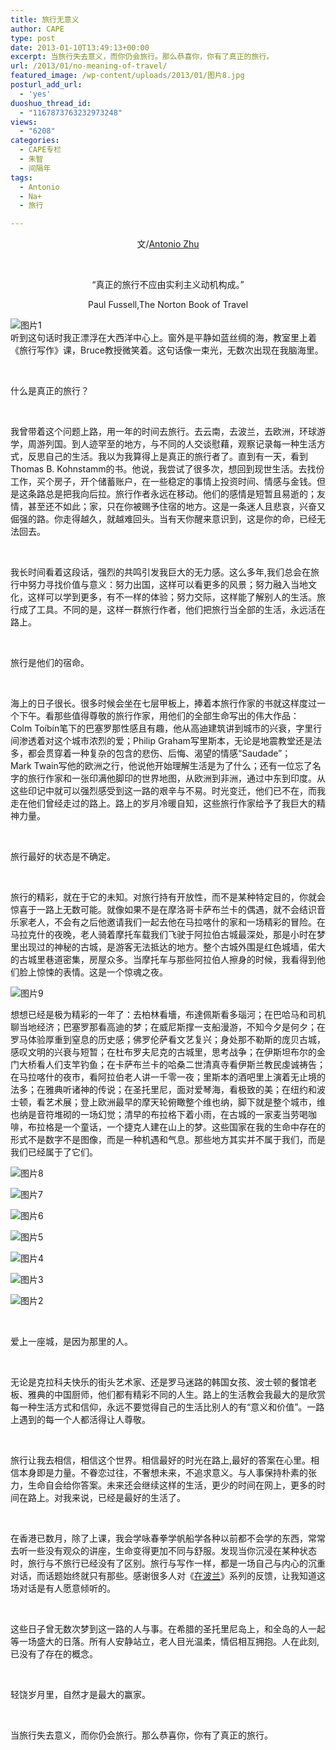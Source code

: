 ```yaml
---
title: 旅行无意义
author: CAPE
type: post
date: 2013-01-10T13:49:13+00:00
excerpt: 当旅行失去意义，而你仍会旅行。那么恭喜你，你有了真正的旅行。
url: /2013/01/no-meaning-of-travel/
featured_image: /wp-content/uploads/2013/01/图片8.jpg
posturl_add_url:
  - 'yes'
duoshuo_thread_id:
  - "1167873763232973248"
views:
  - "6208"
categories:
  - CAPE专栏
  - 朱智
  - 间隔年
tags:
  - Antonio
  - Na+
  - 旅行

---
```

<div>
  <p style="text-align: center;">
    文/<a href="http://weibo.com/antoniozhu" target="_blank">Antonio Zhu</a>
  </p>
  
  <p>
    &nbsp;
  </p>
  
  <p style="text-align: center;">
    “真正的旅行不应由实利主义动机构成。”
  </p>
  
  <p style="text-align: center;">
    Paul Fussell,The Norton Book of Travel
  </p>
  
  <p>
    <img alt="图片1" src="http://pic.yupoo.com/chenluaihr_v/CywGFrgq/medium.jpg" /><br /> 听到这句话时我正漂浮在大西洋中心上。窗外是平静如蓝丝绸的海，教室里上着《旅行写作》课，Bruce教授微笑着。这句话像一束光，无数次出现在我脑海里。
  </p>
  
  <p>
    &nbsp;
  </p>
  
  <p>
    什么是真正的旅行？
  </p>
  
  <p>
    &nbsp;
  </p>
  
  <p>
    我曾带着这个问题上路，用一年的时间去旅行。去云南，去波兰，去欧洲，环球游学，周游列国。到人迹罕至的地方，与不同的人交谈慰藉，观察记录每一种生活方式，反思自己的生活。我以为我算得上是真正的旅行者了。直到有一天，看到Thomas B. Kohnstamm的书。他说，我尝试了很多次，想回到现世生活。去找份工作，买个房子，开个储蓄账户，在一些稳定的事情上投资时间、情感与金钱。但是这条路总是把我向后拉。旅行作者永远在移动。他们的感情是短暂且易逝的；友情，甚至还不如此；家，只在你被赐予住宿的地方。这是一条迷人且悲哀，兴奋又倔强的路。你走得越久，就越难回头。当有天你醒来意识到，这是你的命，已经无法回去。
  </p>
  
  <p>
    &nbsp;
  </p>
  
  <p>
    我长时间看着这段话，强烈的共鸣引发我巨大的无力感。这么多年,我们总会在旅行中努力寻找价值与意义：努力出国，这样可以看更多的风景；努力融入当地文化，这样可以学到更多，有不一样的体验；努力交际，这样能了解别人的生活。旅行成了工具。不同的是，这样一群旅行作者，他们把旅行当全部的生活，永远活在路上。
  </p>
  
  <p>
    &nbsp;
  </p>
  
  <p>
    旅行是他们的宿命。
  </p>
  
  <p>
    &nbsp;
  </p>
  
  <p>
    海上的日子很长。很多时候会坐在七层甲板上，捧着本旅行作家的书就这样度过一个下午。看那些值得尊敬的旅行作家，用他们的全部生命写出的伟大作品：Colm Toíbín笔下的巴塞罗那性感且有趣，他从高迪建筑讲到城市的兴衰，字里行间渗透着对这个城市浓烈的爱；Philip Graham写里斯本，无论是地震教堂还是法多，都会贯穿着一种复杂的包含的悲伤、后悔、渴望的情感“Saudade”；Mark Twain写他的欧洲之行，他说他开始理解生活是为了什么；还有一位忘了名字的旅行作家和一张印满他脚印的世界地图，从欧洲到非洲，通过中东到印度。从这些印记中就可以强烈感受到这一路的艰辛与不易。时光变迁，他们已不在，而我走在他们曾经走过的路上。路上的岁月冷暖自知，这些旅行作家给予了我巨大的精神力量。
  </p>
  
  <p>
    &nbsp;
  </p>
  
  <p>
    旅行最好的状态是不确定。
  </p>
  
  <p>
    &nbsp;
  </p>
  
  <p>
    旅行的精彩，就在于它的未知。对旅行持有开放性，而不是某种特定目的，你就会惊喜于一路上无数可能。就像如果不是在摩洛哥卡萨布兰卡的偶遇，就不会结识音乐家老人，不会有之后他邀请我们一起去他在马拉喀什的家和一场精彩的冒险。在马拉克什的夜晚，老人骑着摩托车载我们飞驶于阿拉伯古城最深处，那是小时在梦里出现过的神秘的古城，是游客无法抵达的地方。整个古城外围是红色城墙，偌大的古城里巷道密集，房屋众多。当摩托车与那些阿拉伯人擦身的时候，我看得到他们脸上惊悚的表情。这是一个惊魂之夜。
  </p>
  
  <p>
    <img alt="图片9" src="http://pic.yupoo.com/chenluaihr_v/CywGZtlP/medium.jpg" />
  </p>
  
  <p>
    想想已经是极为精彩的一年了：去柏林看墻，布達佩斯看多瑙河；在巴哈马和司机聊当地经济；巴塞罗那看高迪的梦；在威尼斯撑一支船漫游，不知今夕是何夕；在罗马体验厚重到窒息的历史感；佛罗伦萨看文艺复兴；身处那不勒斯的庞贝古城，感叹文明的兴衰与短暂；在杜布罗夫尼克的古城里，思考战争；在伊斯坦布尔的金门大桥看人们支竿钓鱼；在卡萨布兰卡的哈桑二世清真寺看伊斯兰教民虔诚祷告；在马拉喀什的夜市，看阿拉伯老人讲一千零一夜；里斯本的酒吧里上演着无止境的法多；在雅典听诸神的传说；在圣托里尼，面对爱琴海，看极致的美；在纽约和波士顿，看艺术展；登上欧洲最早的摩天轮俯瞰整个维也纳，脚下就是整个城市，维也纳是音符堆砌的一场幻觉；清早的布拉格下着小雨，在古城的一家麦当劳喝咖啡，布拉格是一个童话，一个捷克人建在山上的梦。这些国家在我的生命中存在的形式不是数字不是图像，而是一种机遇和气息。那些地方其实并不属于我们，而是我们已经属于了它们。
  </p>
  
  <p>
    <img alt="图片8" src="http://pic.yupoo.com/chenluaihr_v/CywGY39I/medium.jpg" />
  </p>
  
  <p>
    <img alt="图片7" src="http://pic.yupoo.com/chenluaihr_v/CywGWjtQ/medium.jpg" />
  </p>
  
  <p>
    <img alt="图片6" src="http://pic.yupoo.com/chenluaihr_v/CywGTWpz/medium.jpg" />
  </p>
  
  <p>
    <img alt="图片5" src="http://pic.yupoo.com/chenluaihr_v/CywGO7Re/medium.jpg" />
  </p>
  
  <p>
    <img alt="图片4" src="http://pic.yupoo.com/chenluaihr_v/CywGMNzI/medium.jpg" />
  </p>
  
  <p>
    <img alt="图片3" src="http://pic.yupoo.com/chenluaihr_v/CywGKt0R/medium.jpg" />
  </p>
  
  <p>
    <img alt="图片2" src="http://pic.yupoo.com/chenluaihr_v/CywGI7Pu/medium.jpg" />
  </p>
  
  <p>
    &nbsp;
  </p>
  
  <p>
    爱上一座城，是因为那里的人。
  </p>
  
  <p>
    &nbsp;
  </p>
  
  <p>
    无论是克拉科夫快乐的街头艺术家、还是罗马迷路的韩国女孩、波士顿的餐馆老板、雅典的中国厨师，他们都有精彩不同的人生。路上的生活教会我最大的是欣赏每一种生活方式和信仰，永远不要觉得自己的生活比别人的有“意义和价值”。一路上遇到的每一个人都活得让人尊敬。
  </p>
  
  <p>
    &nbsp;
  </p>
  
  <p>
    旅行让我去相信，相信这个世界。相信最好的时光在路上,最好的答案在心里。相信本身即是力量。不眷恋过往，不奢想未来，不追求意义。与人事保持朴素的张力，生命自会给你答案。未来还会继续这样的生活，更少的时间在网上，更多的时间在路上。对我来说，已经是最好的生活了。
  </p>
  
  <p>
    &nbsp;
  </p>
  
  <p>
    在香港已数月，除了上课，我会学咏春拳学帆船学各种以前都不会学的东西，常常去听一些没有观众的讲座，生命变得更加不同与舒服。发现当你沉浸在某种状态时，旅行与不旅行已经没有了区别。旅行与写作一样，都是一场自己与内心的沉重对话，而话题始终就只有那些。感谢很多人对《<a href="http://www.hicape.com/category/column/antonio/" target="_blank">在波兰</a>》系列的反馈，让我知道这场对话是有人愿意倾听的。
  </p>
  
  <p>
    &nbsp;
  </p>
  
  <p>
    这些日子曾无数次梦到这一路的人与事。在希腊的圣托里尼岛上，和全岛的人一起等一场盛大的日落。所有人安静站立，老人目光温柔，情侣相互拥抱。人在此刻,已没有了存在的概念。
  </p>
  
  <p>
    &nbsp;
  </p>
  
  <p>
    轻饶岁月里，自然才是最大的赢家。
  </p>
  
  <p>
    &nbsp;
  </p>
  
  <p>
    当旅行失去意义，而你仍会旅行。那么恭喜你，你有了真正的旅行。
  </p>
  
  <p>
    &nbsp;
  </p>
</div>